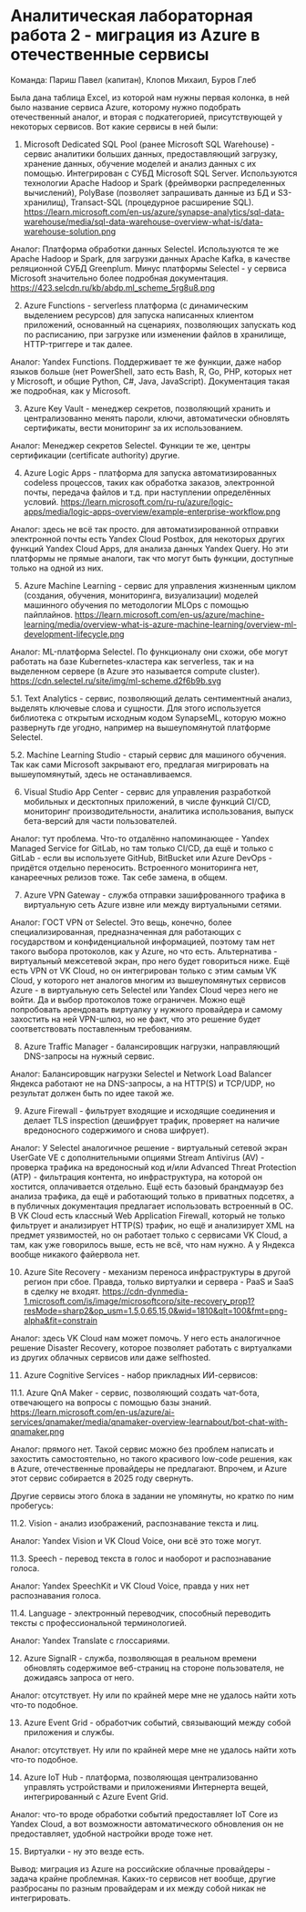 # Аналитическая лабораторная работа 2 - миграция из Azure в отечественные сервисы
Команда: Париш Павел (капитан), Клопов Михаил, Буров Глеб

Была дана таблица Excel, из которой нам нужны первая колонка, в ней было название сервиса Azure, которому нужно подобрать отечественный аналог, и вторая с подкатегорией, присутствующей у некоторых сервисов. Вот какие сервисы в ней были:

1. Microsoft Dedicated SQL Pool (ранее Microsoft SQL Warehouse) - сервис аналитики больших данных, предоставляющий загрузку, хранение данных, обучение моделей и анализ данных с их помощью. Интегрирован с СУБД Microsoft SQL Server. Используются технологии Apache Hadoop и Spark (фреймворки распределенных вычислений), PolyBase (позволяет запрашивать данные из БД и S3-хранилищ), Transact-SQL (процедурное расширение SQL).   
https://learn.microsoft.com/en-us/azure/synapse-analytics/sql-data-warehouse/media/sql-data-warehouse-overview-what-is/data-warehouse-solution.png

Аналог: Платформа обработки данных Selectel. Используются те же Apache Hadoop и Spark, для загрузки данных Apache Kafka, в качестве реляционной СУБД Greenplum. Минус платформы Selectel - у сервиса Microsoft значительно более подробная документация.
https://423.selcdn.ru/kb/abdp.ml_scheme_5rg8u8.png

2. Azure Functions - serverless платформа (с динамическим выделением ресурсов) для запуска написанных клиентом приложений, основанный на сценариях, позволяющих запускать код по расписанию, при загрузке или изменении файлов в хранилище, HTTP-триггере и так далее.

Аналог: Yandex Functions. Поддерживает те же функции, даже набор языков больше (нет PowerShell, зато есть Bash, R, Go, PHP, которых нет у Microsoft, и общие Python, C#, Java, JavaScript). Документация такая же подробная, как у Microsoft.

3. Azure Key Vault - менеджер секретов, позволяющий хранить и централизованно менять пароли, ключи, автоматически обновлять сертификаты, вести мониторинг за их использованием.

Аналог: Менеджер секретов Selectel. Функции те же, центры сертификации (certificate authority) другие.

4. Azure Logic Apps - платформа для запуска автоматизированных codeless процессов, таких как обработка заказов, электронной почты, передача файлов и т.д. при наступлении определённых условий.
https://learn.microsoft.com/ru-ru/azure/logic-apps/media/logic-apps-overview/example-enterprise-workflow.png

Аналог: здесь не всё так просто. для автоматизированной отправки электронной почты есть Yandex Cloud Postbox, для некоторых других функций Yandex Cloud Apps, для анализа данных Yandex Query. Но эти платформы не прямые аналоги, так что могут быть функции, доступные только на одной из них.

5. Azure Machine Learning - сервис для управления жизненным циклом (создания, обучения, мониторинга, визуализации) моделей машинного обучения по методологии MLOps с помощью пайплайнов.
https://learn.microsoft.com/en-us/azure/machine-learning/media/overview-what-is-azure-machine-learning/overview-ml-development-lifecycle.png

Аналог: ML-платформа Selectel. По функционалу они схожи, обе могут работать на базе Kubernetes-кластера как serverless, так и на выделенном сервере (в Azure это называется compute cluster). 
https://cdn.selectel.ru/site/img/ml-scheme.d2f6b9b.svg

5.1. Text Analytics - сервис, позволяющий делать сентиментный анализ, выделять ключевые слова и сущности. Для этого используется библиотека с открытым исходным кодом SynapseML, которую можно развернуть где угодно, например на вышеупомянутой платформе Selectel.

5.2. Machine Learning Studio - старый сервис для машиного обучения. Так как сами Microsoft закрывают его, предлагая мигрировать на вышеупомянутый, здесь не останавливаемся.

6. Visual Studio App Center - сервис для управления разработкой мобильных и десктопных приложений, в числе функций CI/CD, мониторинг производительности, аналитика использования, выпуск бета-версий для части пользователей.

Аналог: тут проблема. Что-то отдалённо напоминающее - Yandex Managed Service for GitLab, но там только CI/CD, да ещё и только с GitLab - если вы используете GitHub, BitBucket или Azure DevOps - придётся отдельно переносить. Встроенного мониторинга нет, канареечных релизов тоже. Так себе замена, в общем.

7. Azure VPN Gateway - служба отправки зашифрованного трафика в виртуальную сеть Azure извне или между виртуальными сетями.

Аналог: ГОСТ VPN от Selectel. Это вещь, конечно, более специализированная, предназначенная для работающих с государством и конфиденциальной информацией, поэтому там нет такого выбора протоколов, как у Azure, но что есть. Альтернатива - виртуальный межсетевой экран, про него будет говориться ниже. Ещё есть VPN от VK Cloud, но он интегрирован только с этим самым VK Cloud, у которого нет аналогов многим из вышеупомянутых сервисов Azure - в виртуальную сеть Selectel или Yandex Cloud через него не войти. Да и выбор протоколов тоже ограничен. Можно ещё попробовать арендовать виртуалку у нужного провайдера и самому захостить на ней VPN-шлюз, но не факт, что это решение будет соответствовать поставленным требованиям.

8. Azure Traffic Manager - балансировщик нагрузки, направляющий DNS-запросы на нужный сервис.

Аналог: Балансировщик нагрузки Selectel и Network Load Balancer Яндекса работают не на DNS-запросы, а на HTTP(S) и TCP/UDP, но результат должен быть по идее такой же.

9. Azure Firewall - фильтрует входящие и исходящие соединения и делает TLS inspection (дешифрует трафик, проверяет на наличие вредоносного содержимого и снова шифрует).

Аналог: У Selectel аналогичное решение - виртуальный сетевой экран UserGate VE с дополнительными опциями Stream Antivirus (AV) - проверка трафика на вредоносный код и/или Advanced Threat Protection (ATP) - фильтрация контента, но инфраструктура, на которой он хостится, оплачивается отдельно. Ещё есть базовый брандмауэр без анализа трафика, да ещё и работающий только в приватных подсетях, а в публичных документация предлагает использовать встроенный в ОС. В VK Cloud есть классный Web Application Firewall, который не только фильтрует и анализирует HTTP(S) трафик, но ещё и анализирует XML на предмет уязвимостей, но он работает только с сервисами VK Cloud, а там, как уже говорилось выше, есть не всё, что нам нужно. А у Яндекса вообще никакого файервола нет.

10. Azure Site Recovery - механизм переноса инфраструктуры в другой регион при сбое. Правда, только виртуалки и сервера - PaaS и SaaS в сделку не входят.
https://cdn-dynmedia-1.microsoft.com/is/image/microsoftcorp/site-recovery_prop1?resMode=sharp2&op_usm=1.5,0.65,15,0&wid=1810&qlt=100&fmt=png-alpha&fit=constrain

Аналог: здесь VK Cloud нам может помочь. У него есть аналогичное решение Disaster Recovery, которое позволяет работать с виртуалками из других облачных сервисов или даже selfhosted.

11. Azure Cognitive Services - набор прикладных ИИ-сервисов:

11.1. Azure QnA Maker - сервис, позволяющий создать чат-бота, отвечающего на вопросы с помощью базы знаний.
https://learn.microsoft.com/en-us/azure/ai-services/qnamaker/media/qnamaker-overview-learnabout/bot-chat-with-qnamaker.png

Аналог: прямого нет. Такой сервис можно без проблем написать и захостить самостоятельно, но такого красивого low-code решения, как в Azure, отечественные провайдеры не предлагают. Впрочем, и Azure этот сервис собирается в 2025 году свернуть.

Другие сервисы этого блока в задании не упомянуты, но кратко по ним пробегусь:

11.2. Vision - анализ изображений, распознавание текста и лиц.

Аналог: Yandex Vision и VK Cloud Voice, они всё это тоже могут.

11.3. Speech - перевод текста в голос и наоборот и распознавание голоса.

Аналог: Yandex SpeechKit и VK Cloud Voice, правда у них нет распознавания голоса. 

11.4. Language - электронный переводчик, способный переводить тексты с профессиональной терминологией.

Аналог: Yandex Translate с глоссариями.


12. Azure SignalR - служба, позволяющая в реальном времени обновлять содержимое веб-страниц на стороне пользователя, не дожидаясь запроса от него.

Аналог: отсутствует. Ну или по крайней мере мне не удалось найти хоть что-то подобное.

13. Azure Event Grid - обработчик событий, связывающий между собой приложения и службы.

Аналог: отсутствует. Ну или по крайней мере мне не удалось найти хоть что-то подобное.

14. Azure IoT Hub - платформа, позволяющая централизованно управлять устройствами и приложениями Интернерта вещей, интегрированный с Azure Event Grid.

Аналог: что-то вроде обработки событий предоставляет IoT Core из Yandex Cloud, а вот возможности автоматического обновления он не предоставляет, удобной настройки вроде тоже нет.

15. Виртуалки - ну это везде есть.

Вывод: миграция из Azure на российские облачные провайдеры - задача крайне проблемная. Каких-то сервисов нет вообще, другие разбросаны по разным провайдерам и их между собой никак не интегрировать.
